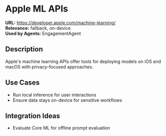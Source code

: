 # Apple ML APIs

**URL:** https://developer.apple.com/machine-learning/  
**Relevance:** fallback, on-device  
**Used by Agents:** EngagementAgent

## Description
Apple's machine learning APIs offer tools for deploying models on iOS and macOS with privacy-focused approaches.

## Use Cases
- Run local inference for user interactions
- Ensure data stays on-device for sensitive workflows

## Integration Ideas
- Evaluate Core ML for offline prompt evaluation

